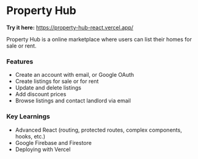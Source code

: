 # Property Hub

**Try it here:** https://property-hub-react.vercel.app/

Property Hub is a online marketplace where users can list their homes for sale or rent.

### Features
- Create an account with email, or Google OAuth
- Create listings for sale or for rent
- Update and delete listings
- Add discount prices
- Browse listings and contact landlord via email

### Key Learnings
- Advanced React (routing, protected routes, complex components, hooks, etc.)
- Google Firebase and Firestore
- Deploying with Vercel

